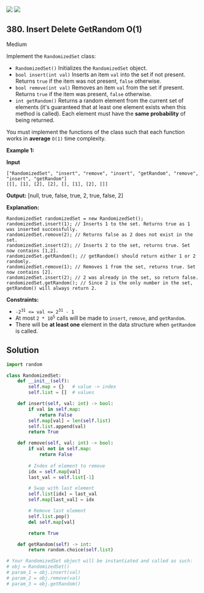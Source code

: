 [![](https://img.shields.io/github/stars/LeetCode-in-Python/LeetCode-in-Python?label=Stars&style=flat-square)](https://github.com/LeetCode-in-Python/LeetCode-in-Python)
[![](https://img.shields.io/github/forks/LeetCode-in-Python/LeetCode-in-Python?label=Fork%20me%20on%20GitHub%20&style=flat-square)](https://github.com/LeetCode-in-Python/LeetCode-in-Python/fork)

## 380\. Insert Delete GetRandom O(1)

Medium

Implement the `RandomizedSet` class:

*   `RandomizedSet()` Initializes the `RandomizedSet` object.
*   `bool insert(int val)` Inserts an item `val` into the set if not present. Returns `true` if the item was not present, `false` otherwise.
*   `bool remove(int val)` Removes an item `val` from the set if present. Returns `true` if the item was present, `false` otherwise.
*   `int getRandom()` Returns a random element from the current set of elements (it's guaranteed that at least one element exists when this method is called). Each element must have the **same probability** of being returned.

You must implement the functions of the class such that each function works in **average** `O(1)` time complexity.

**Example 1:**

**Input** 

    ["RandomizedSet", "insert", "remove", "insert", "getRandom", "remove", "insert", "getRandom"] 
    [[], [1], [2], [2], [], [1], [2], []]

**Output:** [null, true, false, true, 2, true, false, 2]

**Explanation:** 

    RandomizedSet randomizedSet = new RandomizedSet(); 
    randomizedSet.insert(1); // Inserts 1 to the set. Returns true as 1 was inserted successfully. 
    randomizedSet.remove(2); // Returns false as 2 does not exist in the set. 
    randomizedSet.insert(2); // Inserts 2 to the set, returns true. Set now contains [1,2]. 
    randomizedSet.getRandom(); // getRandom() should return either 1 or 2 randomly. 
    randomizedSet.remove(1); // Removes 1 from the set, returns true. Set now contains [2]. 
    randomizedSet.insert(2); // 2 was already in the set, so return false. 
    randomizedSet.getRandom(); // Since 2 is the only number in the set, getRandom() will always return 2.

**Constraints:**

*   <code>-2<sup>31</sup> <= val <= 2<sup>31</sup> - 1</code>
*   At most `2 * `<code>10<sup>5</sup></code> calls will be made to `insert`, `remove`, and `getRandom`.
*   There will be **at least one** element in the data structure when `getRandom` is called.

## Solution

```python
import random

class RandomizedSet:
    def __init__(self):
        self.map = {}   # value -> index
        self.list = []  # values

    def insert(self, val: int) -> bool:
        if val in self.map:
            return False
        self.map[val] = len(self.list)
        self.list.append(val)
        return True

    def remove(self, val: int) -> bool:
        if val not in self.map:
            return False
        
        # Index of element to remove
        idx = self.map[val]
        last_val = self.list[-1]

        # Swap with last element
        self.list[idx] = last_val
        self.map[last_val] = idx

        # Remove last element
        self.list.pop()
        del self.map[val]

        return True

    def getRandom(self) -> int:
        return random.choice(self.list)

# Your RandomizedSet object will be instantiated and called as such:
# obj = RandomizedSet()
# param_1 = obj.insert(val)
# param_2 = obj.remove(val)
# param_3 = obj.getRandom()
```